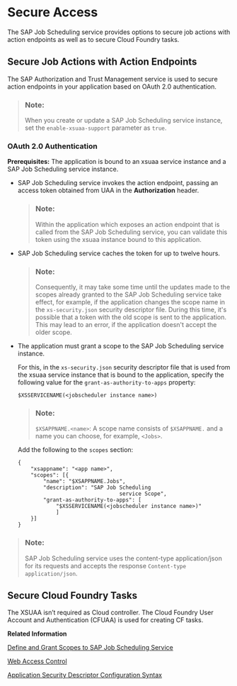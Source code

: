 <!-- loio745ca502face47af9adb546a916ce1e8 -->

# Secure Access

The SAP Job Scheduling service provides options to secure job actions with action endpoints as well as to secure Cloud Foundry tasks.



<a name="loio745ca502face47af9adb546a916ce1e8__section_dld_wmm_wnb"/>

## Secure Job Actions with Action Endpoints

The SAP Authorization and Trust Management service is used to secure action endpoints in your application based on OAuth 2.0 authentication.

> ### Note:  
> When you create or update a SAP Job Scheduling service instance, set the `enable-xsuaa-support` parameter as `true`.



### OAuth 2.0 Authentication

**Prerequisites:** The application is bound to an xsuaa service instance and a SAP Job Scheduling service instance.

-   SAP Job Scheduling service invokes the action endpoint, passing an access token obtained from UAA in the **Authorization** header.

    > ### Note:  
    > Within the application which exposes an action endpoint that is called from the SAP Job Scheduling service, you can validate this token using the xsuaa instance bound to this application.

-   SAP Job Scheduling service caches the token for up to twelve hours.

    > ### Note:  
    > Consequently, it may take some time until the updates made to the scopes already granted to the SAP Job Scheduling service take effect, for example, if the application changes the scope name in the `xs-security.json` security descriptor file. During this time, it's possible that a token with the old scope is sent to the application. This may lead to an error, if the application doesn't accept the older scope.

-   The application must grant a scope to the SAP Job Scheduling service instance.

    For this, in the `xs-security.json` security descriptor file that is used from the xsuaa service instance that is bound to the application, specify the following value for the `grant-as-authority-to-apps` property:

    `$XSSERVICENAME(<jobscheduler instance name>)`

    > ### Note:  
    > `$XSAPPNAME.<name>`: A scope name consists of `$XSAPPNAME.` and a name you can choose, for example, `<Jobs>`.

    Add the following to the `scopes` section:

    ```
    {
        "xsappname": "<app name>",
        "scopes": [{
            "name": "$XSAPPNAME.Jobs",
            "description": "SAP Job Scheduling
                                    service Scope",
            "grant-as-authority-to-apps": [
                "$XSSERVICENAME(<jobscheduler instance name>)"
                ]
        }]
    }
    ```


> ### Note:  
> SAP Job Scheduling service uses the content-type application/json for its requests and accepts the response `Content-type` `application/json`.



<a name="loio745ca502face47af9adb546a916ce1e8__section_cwb_btm_wnb"/>

## Secure Cloud Foundry Tasks



The XSUAA isn’t required as Cloud controller. The Cloud Foundry User Account and Authentication \(CFUAA\) is used for creating CF tasks.

**Related Information**  


[Define and Grant Scopes to SAP Job Scheduling Service](define-and-grant-scopes-to-sap-job-scheduling-service-08933d3.md "Create and grant a scope to SAP Job Scheduling service.")

[Web Access Control](https://help.sap.com/viewer/65de2977205c403bbc107264b8eccf4b/Cloud/en-US/70a62d12cf91493cb9d1ec3c04d19ff9.html)

[Application Security Descriptor Configuration Syntax](https://help.sap.com/viewer/65de2977205c403bbc107264b8eccf4b/Cloud/en-US/517895a9612241259d6941dbf9ad81cb.html)

